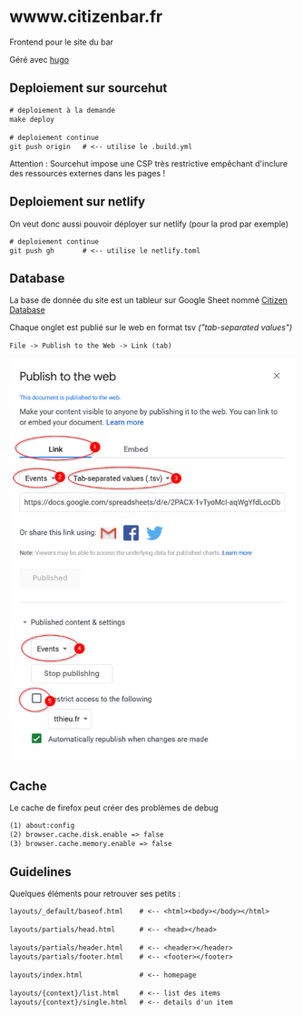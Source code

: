 # wwww.citizenbar.fr

Frontend pour le site du bar

Géré avec [hugo](https://gohugo.io)

## Deploiement sur sourcehut

```
# deploiement à la demande
make deploy

# deploiement continue
git push origin   # <-- utilise le .build.yml
```

Attention : Sourcehut impose une CSP très restrictive empêchant d'inclure des ressources externes dans les pages !

## Deploiement sur netlify

On veut donc aussi pouvoir déployer sur netlify (pour la prod par exemple)

```
# deploiement continue
git push gh       # <-- utilise le netlify.toml
```

## Database

La base de donnée du site est un tableur sur Google Sheet nommé [Citizen Database](https://docs.google.com/spreadsheets/d/13gr_L-7bk4itlpC4wqGOgOHOHmj3F4KtdoN041lTX8s/edit)

Chaque onglet est publié sur le web en format tsv _("tab-separated values")_

`File -> Publish to the Web -> Link (tab)`

![Screenshot](publish-to-the-web.png "Screenshot")

## Cache

Le cache de firefox peut créer des problèmes de debug

```
(1) about:config
(2) browser.cache.disk.enable => false
(3) browser.cache.memory.enable => false
```

## Guidelines

Quelques éléments pour retrouver ses petits :

```
layouts/_default/baseof.html    # <-- <html><body></body></html>

layouts/partials/head.html      # <-- <head></head>

layouts/partials/header.html    # <-- <header></header>
layouts/partials/footer.html    # <-- <footer></footer>

layouts/index.html              # <-- homepage

layouts/{context}/list.html     # <-- list des items
layouts/{context}/single.html   # <-- details d'un item
```
